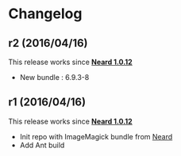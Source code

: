 # Changelog

## r2 (2016/04/16)

This release works since **[Neard 1.0.12](https://github.com/crazy-max/neard/releases/tag/v1.0.12)**

* New bundle : 6.9.3-8

## r1 (2016/04/16)

This release works since **[Neard 1.0.12](https://github.com/crazy-max/neard/releases/tag/v1.0.12)**

* Init repo with ImageMagick bundle from [Neard](https://github.com/crazy-max/neard)
* Add Ant build
